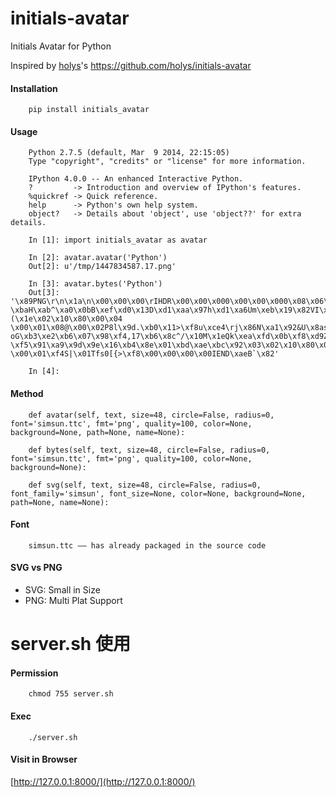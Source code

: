 # initials-avatar
Initials Avatar for Python

Inspired by [holys](https://github.com/holys)'s https://github.com/holys/initials-avatar

#### Installation

```
    pip install initials_avatar
```

#### Usage
```
    Python 2.7.5 (default, Mar  9 2014, 22:15:05)
    Type "copyright", "credits" or "license" for more information.

    IPython 4.0.0 -- An enhanced Interactive Python.
    ?         -> Introduction and overview of IPython's features.
    %quickref -> Quick reference.
    help      -> Python's own help system.
    object?   -> Details about 'object', use 'object??' for extra details.

    In [1]: import initials_avatar as avatar

    In [2]: avatar.avatar('Python')
    Out[2]: u'/tmp/1447834587.17.png'

    In [3]: avatar.bytes('Python')
    Out[3]: '\x89PNG\r\n\x1a\n\x00\x00\x00\rIHDR\x00\x00\x000\x00\x00\x000\x08\x06\x00\x00\x00W\x02\xf9\x87\x00\x00\x01vIDATx\xda\xed\xd7\xcbJ\x82A\x14\xc0\xf1\xff\xa7f\x99&\xa6)\x04\x1aE-\xbaH\xab^\xa0\x0bB\xef\xd0\x13D\xd1\xaa\x97h\xd1\xa6Um\xeb\x19\x82VI\xf5\x04)\x94\x14\x85aX\x96\xe6%\xfc\xbc~_\x0b\xc9EP\x1bE\x1c:g5003\xbfa\x0e\xe7\x8cv\x1c\xdb2Q8,(\x1e\x02\x10\x80\x00\x04 \x00\x01\x08@\x00\x02P8l\x9d.\xb0\x11>\xf8u\xce4\rj\x86N\xa1\x92&U\x8as\x97\xbb\xa2nT\xbb\n\xd0\xba\xf1\x1f\xf09&X\x9f\xde\x05\xe0\xeca\x9f\xb7\xf2c\xebv,v\x86\x07<\x8c\xbbf\t\xfb#\x18\xa6A4y\xc8G\xe5\xb9\xbf\x9ePV\x7fj\x8f\xbf\x0f\x0f\xd00j\x14\xab\x19\x12\xd9\x0bN\xef\xf7\xb0h\x16V&7\x19\xb4\xba\xd4\xcb\x01\xbdQ$\x969\xc3as3\xef_U3\x89\xd3\x9f7\x00\x84F\x16\xd5\x04\x94\xeby\x00\x9c\xf6Q5\x01\x9a\xd6\xda\xce0\x9bj\x02\\\x03>\x00J\xb5w5\x01Aw\xeb\xed\xa7\x8a1\xf5\x00^G\x88\x05\xff\x1a\xe5z\x9e\xdb\xecy\xffT\xe2?oG\xb3\xe2\xb6\x07\x98\xf4,17\xb6\x8c^/\x10M\x1eQk\xea\xfd\x0b\xf8\xd9Z4\x8c*\x85\xea\x0b\xd7\xaf\xa7$r\x974\xba\xdcJt\x1dp\x12\xdf\x96nT\x00\x02\x10\x80\x00\xfe\x19\xc0;\x14l\x8f\x03\xce\x19\xb5?\xf5\x91\xa9\x9d\x9e\x16\xb4\x8e\x01\xbd\xae\xbc\x92\x03\x02\x10\x80\x00\x04 \x00\x01\xf4S|\x01Tfs0[{>\xf8\x00\x00\x00\x00IEND\xaeB`\x82'

    In [4]:
```

#### Method

```
    def avatar(self, text, size=48, circle=False, radius=0, font='simsun.ttc', fmt='png', quality=100, color=None, background=None, path=None, name=None):

    def bytes(self, text, size=48, circle=False, radius=0, font='simsun.ttc', fmt='png', quality=100, color=None, background=None):
    
    def svg(self, text, size=48, circle=False, radius=0, font_family='simsun', font_size=None, color=None, background=None, path=None, name=None):
```

#### Font
```
    simsun.ttc —— has already packaged in the source code
```

#### SVG vs PNG
* SVG: Small in Size
* PNG: Multi Plat Support


# server.sh 使用
#### Permission
```
    chmod 755 server.sh
```
#### Exec
```
    ./server.sh
```
#### Visit in Browser
[http://127.0.0.1:8000/](http://127.0.0.1:8000/)
